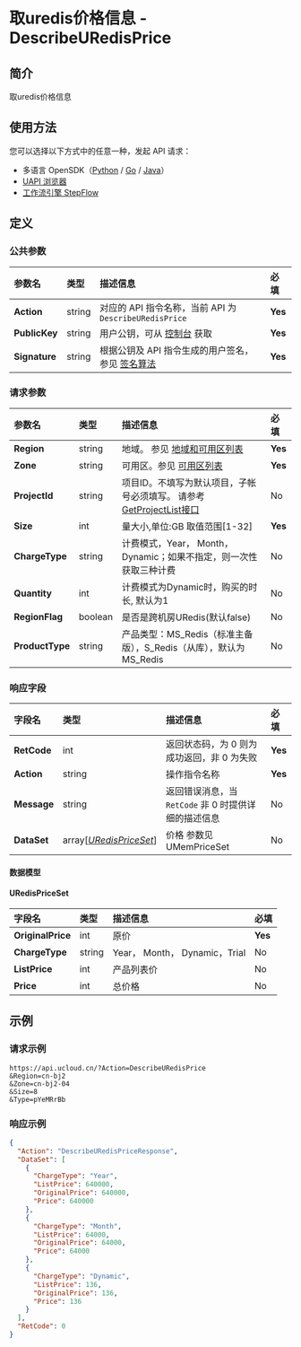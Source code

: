 # 取uredis价格信息 - DescribeURedisPrice

## 简介

取uredis价格信息





## 使用方法

您可以选择以下方式中的任意一种，发起 API 请求：
- 多语言 OpenSDK（[Python](https://github.com/ucloud/ucloud-sdk-python3) / [Go](https://github.com/ucloud/ucloud-sdk-go) / [Java](https://github.com/ucloud/ucloud-sdk-java)）
- [UAPI 浏览器](https://console.ucloud.cn/uapi/detail?id=DescribeURedisPrice)
- [工作流引擎 StepFlow](https://console.ucloud.cn/stepflow/manage/)

## 定义

### 公共参数

| 参数名 | 类型 | 描述信息 | 必填 |
|:---|:---|:---|:---|
| **Action**     | string  | 对应的 API 指令名称，当前 API 为 `DescribeURedisPrice`                        | **Yes** |
| **PublicKey**  | string  | 用户公钥，可从 [控制台](https://console.ucloud.cn/uapi/apikey) 获取                                             | **Yes** |
| **Signature**  | string  | 根据公钥及 API 指令生成的用户签名，参见 [签名算法](api/summary/signature.md)  | **Yes** |

### 请求参数

| 参数名 | 类型 | 描述信息 | 必填 |
|:---|:---|:---|:---|
| **Region** | string | 地域。 参见 [地域和可用区列表](api/summary/regionlist) |**Yes**|
| **Zone** | string | 可用区。参见 [可用区列表](api/summary/regionlist) |**Yes**|
| **ProjectId** | string | 项目ID。不填写为默认项目，子帐号必须填写。 请参考[GetProjectList接口](api/summary/get_project_list) |No|
| **Size** | int | 量大小,单位:GB  取值范围[1-32] |**Yes**|
| **ChargeType** | string | 计费模式，Year， Month， Dynamic；如果不指定，则一次性获取三种计费 |No|
| **Quantity** | int | 计费模式为Dynamic时，购买的时长, 默认为1 |No|
| **RegionFlag** | boolean | 是否是跨机房URedis(默认false) |No|
| **ProductType** | string | 产品类型：MS_Redis（标准主备版），S_Redis（从库），默认为MS_Redis |No|

### 响应字段

| 字段名 | 类型 | 描述信息 | 必填 |
|:---|:---|:---|:---|
| **RetCode** | int | 返回状态码，为 0 则为成功返回，非 0 为失败 |**Yes**|
| **Action** | string | 操作指令名称 |**Yes**|
| **Message** | string | 返回错误消息，当 `RetCode` 非 0 时提供详细的描述信息 |No|
| **DataSet** | array[[*URedisPriceSet*](#URedisPriceSet)] | 价格 参数见 UMemPriceSet |No|

#### 数据模型


#### URedisPriceSet

| 字段名 | 类型 | 描述信息 | 必填 |
|:---|:---|:---|:---|
| **OriginalPrice** | int | 原价 |**Yes**|
| **ChargeType** | string | Year， Month， Dynamic，Trial |No|
| **ListPrice** | int | 产品列表价 |No|
| **Price** | int | 总价格 |No|

## 示例

### 请求示例
    
```
https://api.ucloud.cn/?Action=DescribeURedisPrice
&Region=cn-bj2
&Zone=cn-bj2-04
&Size=8
&Type=pYeMRrBb
```

### 响应示例
    
```json
{
  "Action": "DescribeURedisPriceResponse",
  "DataSet": [
    {
      "ChargeType": "Year",
      "ListPrice": 640000,
      "OriginalPrice": 640000,
      "Price": 640000
    },
    {
      "ChargeType": "Month",
      "ListPrice": 64000,
      "OriginalPrice": 64000,
      "Price": 64000
    },
    {
      "ChargeType": "Dynamic",
      "ListPrice": 136,
      "OriginalPrice": 136,
      "Price": 136
    }
  ],
  "RetCode": 0
}
```





